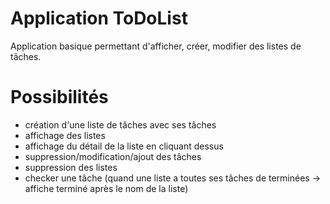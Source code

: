 # Application ToDoList
Application basique permettant d'afficher, créer, modifier des listes de tâches.

# Possibilités
- création d'une liste de tâches avec ses tâches
- affichage des listes
- affichage du détail de la liste en cliquant dessus
- suppression/modification/ajout des tâches
- suppression des listes
- checker une tâche (quand une liste a toutes ses tâches de terminées -> affiche terminé après le nom de la liste)
